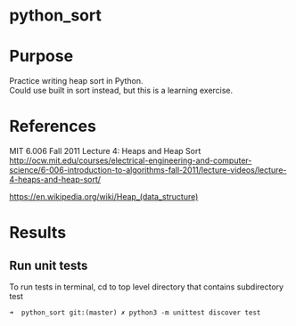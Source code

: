 # python_sort

# Purpose
Practice writing heap sort in Python.  
Could use built in sort instead, but this is a learning exercise.

# References
MIT 6.006 Fall 2011 Lecture 4: Heaps and Heap Sort  
<http://ocw.mit.edu/courses/electrical-engineering-and-computer-science/6-006-introduction-to-algorithms-fall-2011/lecture-videos/lecture-4-heaps-and-heap-sort/>

<https://en.wikipedia.org/wiki/Heap_(data_structure)>

# Results

## Run unit tests

To run tests in terminal, cd to top level directory that contains subdirectory test

    ➜  python_sort git:(master) ✗ python3 -m unittest discover test
